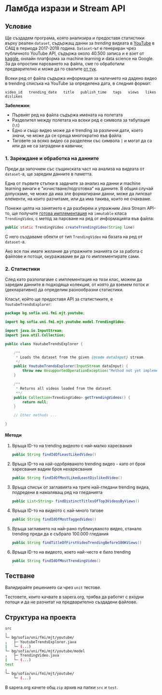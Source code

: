 # Ламбда изрази и Stream API

## Условие

Ще създадем програма, която анализира и предоставя статистики върху реален `dataset`, съдържащ данни за *trending* видеата в [YouTube](https://www.youtube.com/) в САЩ в периода 2017-2018 година. `Dataset`-ът е генериран чрез публичното YouTube API, съдържа около 40.500 записа и е взет от [kaggle](https://www.kaggle.com/datasnaek/youtube-new/version/115#USvideos.csv), онлайн платформа за machine learning и data science на Google. За да опростим парсването на файла, сме го обработили предварително и може да го свалите [от тук](./resources/USvideos.txt).

Всеки ред от файла съдържа информация за наличието на дадено видео в trending списъка на YouTube за определена дата, в следния формат:

`video_id   trending_date   title   publish_time   tags   views   likes   dislikes`

**Забележки:**

- Първият ред на файла съдържа имената на полетата
- Разделител между полетата на всеки ред е символа за табулация (`\t`)
- Едно и също видео може да е trending за различни дати, което значи, че може да се среща многократно във файла
- Таговете за всяко видео са разделени със символа `|` и могат да са или да не са заградени в кавички;

### 1. Зареждане и обработка на данните

Преди да започнем със същинската част на анализа на видеата от `dataset`-a, ще заредим данните в паметта.

Една от първите стъпки в задачите за анализ на данни и machine learning винаги е "изчистване/подготовка" на данните. В общия случай допускаме, че може да има зле форматирани данни, може да липсват елементи, на които разчитаме, или да има такива, които не очакваме.

Понеже целта на занятието е да разберем и упражним Java Stream API-то, ще получите [готова имплементация](./resources/TrendingVideo.java) на `immutable` класа `TrendingVideo`, с метод за парсване на ред от информацията във файла:

```java
public static TrendingVideo createTrendingVideo(String line)
```

С него създаваме обекти от тип `TrendingVideo` на базата на ред от `dataset`-a.

Ако все пак имате желание да упражните знанията си за работа с файлове и потоци, окуражаваме ви да го имплементирате сами.

### 2. Статистики

След като разполагаме с имплементация на този клас, можем да заредим данните в подходяща колекция, от която да вземем поток и (декларативно) да определим разнообразни статистики.

Класът, който ще предоставя API за статистиките, е `YoutubeTrendsExplorer`:

``` java
package bg.sofia.uni.fmi.mjt.youtube;

import bg.sofia.uni.fmi.mjt.youtube.model.TrendingVideo;

import java.io.InputStream;
import java.util.Collection;

public class YoutubeTrendsExplorer {

    /**
     * Loads the dataset from the given {@code dataInput} stream.
     */
    public YoutubeTrendsExplorer(InputStream dataInput) {
        throw new UnsupportedOperationException("Method not yet implemented");
    }

    /**
     * Returns all videos loaded from the dataset.
     **/
    public Collection<TrendingVideo> getTrendingVideos() {
        return null;
    }

    // Other methods ...

}
```

#### Методи

1. Връща ID-то на trending видеото с най-малко харесвания

    ``` java
    public String findIdOfLeastLikedVideo()
    ```

2. Връща ID-то на най-одобряваното trending видео - като от броя харесвания вадим броя нехаресвания

    ``` java
    public String findIdOfMostLikedLeastDislikedVideo()
    ```

3. Връща списък от заглавията на трите най-гледани trending видеа, подредени в намаляващ ред на гледанията

    ``` java
    public List<String> findDistinctTitlesOfTop3VideosByViews()
    ```
4. Връща ID-то на видеото с най-много тагове

    ``` java
    public String findIdOfMostTaggedVideo()
    ```

5. Връща заглавието на най-рано публикуваното видео, станало trending преди да е събрало 100.000 гледания

    ``` java
    public String findTitleOfFirstVideoTrendingBefore100KViews()
    ```

6. Връща ID-то на видеото, което най-често е било trending

    ``` java
    public String findIdOfMostTrendingVideo()
    ```

## Тестване

Валидирайте решението си чрез `unit` тестове.

Tестовете, които качвате в sapera.org, трябва да работят с входни потоци и да не разчитат на предварително създадени файлове.

## Структура на проекта

```bash
src
╷
└─ bg/sofia/uni/fmi/mjt/youtube/
╷   ├─ YoutubeTrendsExplorer.java
|   └─ (...)
└─ bg/sofia/uni/fmi/mjt/youtube/model
╷   ├─ TrendingVideo.java
|   └─ (...)
test
╷
└─ bg/sofia/uni/fmi/mjt/youtube/
    └─ (...)
```

В sapera.org качете общ `zip` архив на папки `src` и `test`.
